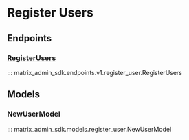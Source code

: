 # Register Users

## Endpoints
### [RegisterUsers](https://matrix-org.github.io/synapse/latest/admin_api/register_api.html)
::: matrix_admin_sdk.endpoints.v1.register_user.RegisterUsers

## Models
### NewUserModel
::: matrix_admin_sdk.models.register_user.NewUserModel
